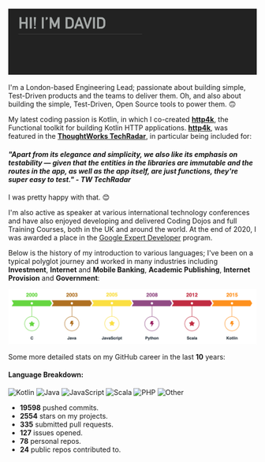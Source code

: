 <p align="center"><img width="720" src="https://raw.githubusercontent.com/daviddenton/daviddenton/master/githubprofile.gif" alt="Hi! I'm David"/></p>

I'm a London-based Engineering Lead; passionate about building simple, Test-Driven products and the teams to deliver them. Oh, and also about building the simple, Test-Driven, Open Source tools to power them. 🙃

My latest coding passion is Kotlin, in which I co-created [**http4k**](https://http4k.org), the Functional toolkit for building Kotlin HTTP applications. [**http4k**](https://http4k.org), was featured in the [**ThoughtWorks TechRadar**](https://www.thoughtworks.com/radar/languages-and-frameworks/http4k), in particular being included for:
 
#### ***"Apart from its elegance and simplicity, we also like its emphasis on testability — given that the entities in the libraries are immutable and the routes in the app, as well as the app itself, are just functions, they're super easy to test." - TW TechRadar***

I was pretty happy with that. 😊

I'm also active as speaker at various international technology conferences and have also enjoyed developing and delivered Coding Dojos and full Training Courses, both in the UK and around the world. At the end of 2020, I was awarded a place in the [Google Expert Developer](https://developers.google.com/community/experts) program.

Below is the history of my introduction to various languages; I've been on a typical polyglot journey and worked in many industries including **Investment**, **Internet** and **Mobile Banking**, **Academic Publishing**, **Internet Provision** and **Government**:

<p align="center"><img width="720" src="https://raw.githubusercontent.com/daviddenton/daviddenton/master/timeline.png" alt="timeline"/></p>

Some more detailed stats on my GitHub career in the last **10** years:

#### Language Breakdown:

![Kotlin](https://img.shields.io/static/v1?style=flat-square&label=%E2%A0%80&color=555&labelColor=%23A97BFF&message=Kotlin%EF%B8%B133.9%25)
![Java](https://img.shields.io/static/v1?style=flat-square&label=%E2%A0%80&color=555&labelColor=%23b07219&message=Java%EF%B8%B119.7%25)
![JavaScript](https://img.shields.io/static/v1?style=flat-square&label=%E2%A0%80&color=555&labelColor=%23f1e05a&message=JavaScript%EF%B8%B117.5%25)
![Scala](https://img.shields.io/static/v1?style=flat-square&label=%E2%A0%80&color=555&labelColor=%23c22d40&message=Scala%EF%B8%B112.7%25)
![PHP](https://img.shields.io/static/v1?style=flat-square&label=%E2%A0%80&color=555&labelColor=%234F5D95&message=PHP%EF%B8%B12.1%25)
![Other](https://img.shields.io/static/v1?style=flat-square&label=%E2%A0%80&color=555&labelColor=%23ededed&message=Other%EF%B8%B113.9%25)

- **19598** pushed commits.
- **2554** stars on my projects.
- **335** submitted pull requests.
- **127** issues opened.
- **78** personal repos.
- **24** public repos contributed to.
